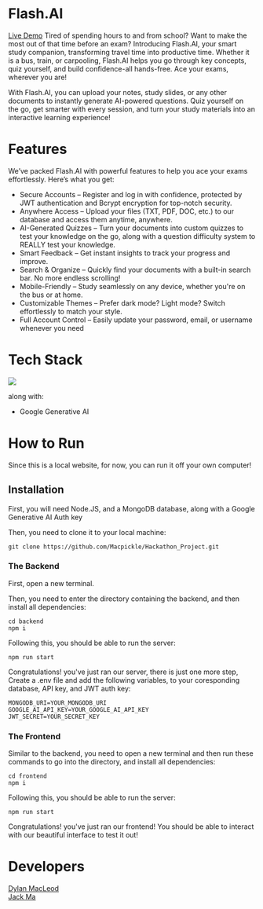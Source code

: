 
# Flash.AI
[Live Demo](https://flash-ai-eight.vercel.app/)
Tired of spending hours to and from school? Want to make the most out of that time before an exam? Introducing Flash.AI, your smart study companion, transforming travel time into productive time. Whether it is a bus, train, or carpooling, Flash.AI helps you go through key concepts, quiz yourself, and build confidence-all hands-free. Ace your exams, wherever you are!

With Flash.AI, you can upload your notes, study slides, or any other documents to instantly generate AI-powered questions. Quiz yourself on the go, get smarter with every session, and turn your study materials into an interactive learning experience!

# Features
We’ve packed Flash.AI with powerful features to help you ace your exams effortlessly. Here’s what you get:

- Secure Accounts – Register and log in with confidence, protected by JWT authentication and Bcrypt encryption for top-notch security.
- Anywhere Access – Upload your files (TXT, PDF, DOC, etc.) to our database and access them anytime, anywhere.
- AI-Generated Quizzes – Turn your documents into custom quizzes to test your knowledge on the go, along with a question difficulty system to REALLY test your knowledge.
- Smart Feedback – Get instant insights to track your progress and improve.
- Search & Organize – Quickly find your documents with a built-in search bar. No more endless scrolling!
- Mobile-Friendly – Study seamlessly on any device, whether you're on the bus or at home.
- Customizable Themes – Prefer dark mode? Light mode? Switch effortlessly to match your style.
- Full Account Control – Easily update your password, email, or username whenever you need

# Tech Stack
[![](https://skillicons.dev/icons?i=react,js,html,css,nodejs,mongodb,bootstrap)](https://skillicons.dev)

along with:
- Google Generative AI

# How to Run
Since this is a local website, for now, you can run it off your own computer!

## Installation
First, you will need Node.JS, and a MongoDB database, along with a Google Generative AI Auth key

Then, you need to clone it to your local machine:
```
git clone https://github.com/Macpickle/Hackathon_Project.git
```

### The Backend
First, open a new terminal. 

Then, you need to enter the directory containing the backend, and then install all dependencies:
```
cd backend
npm i
```

Following this, you should be able to run the server:
```
npm run start
```

Congratulations! you've just ran our server, there is just one more step, Create a .env file and add the following variables, to your coresponding database, API key, and JWT auth key:
```
MONGODB_URI=YOUR_MONGODB_URI
GOOGLE_AI_API_KEY=YOUR_GOOGLE_AI_API_KEY
JWT_SECRET=YOUR_SECRET_KEY
```

### The Frontend
Similar to the backend, you need to open a new terminal and then run these commands to go into the directory, and install all dependencies:
```
cd frontend
npm i
```

Following this, you should be able to run the server:
```
npm run start
```

Congratulations! you've just ran our frontend! You should be able to interact with our beautiful interface to test it out!

# Developers
[Dylan MacLeod](https://github.com/macpickle) \
[Jack Ma](https://github.com/RZ3M)
